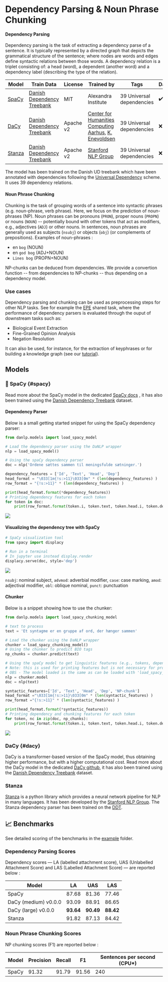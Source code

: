Dependency Parsing & Noun Phrase Chunking
=========================================

#### Dependency Parsing

Dependency parsing is the task of extracting a dependency parse of a sentence. 
It is typically represented by a directed graph that depicts the grammatical structure of the sentence; where nodes are words and edges define syntactic relations between those words. 
A dependency relation is a triplet consisting of: a head (word), a dependent (another word) and a dependency label (describing the type of the relation).


| Model             | Train Data                                        | License   | Trained by                                                                                                   | Tags                       | DaNLP |
|-------------------|---------------------------------------------------|-----------|--------------------------------------------------------------------------------------------------------------|----------------------------|-------|
| [SpaCy](#spacy)   | [Danish Dependency Treebank](../datasets.md#dane) | MIT       | Alexandra Institute                                                                                          | 39  Universal dependencies | ✔️    |
| [DaCy](#dacy)     | [Danish Dependency Treebank](../datasets.md#dane) | Apache v2  | [Center for Humanities Computing Aarhus](http://chcaa.io/#/), [K. Enevoldsen ](http://kennethenevoldsen.com) | 39  Universal dependencies | ❌  |
| [Stanza](#stanza) | [Danish Dependency Treebank](../datasets.md#dane) | Apache v2 | [Stanford NLP Group](https://nlp.stanford.edu/)                                                              | 39  Universal dependencies | ❌     |

The model has been trained on the Danish UD treebank which have been annotated with dependencies following the [Universal Dependency](https://universaldependencies.org/u/dep/index.html) scheme.
It uses 39 dependency relations.

#### Noun Phrase Chunking

Chunking is the task of grouping words of a sentence into syntactic phrases (e.g. noun-phrase, verb phrase). 
Here, we focus on the prediction of noun-phrases (NP). Noun phrases can be pronouns (`PRON`), proper nouns (`PROPN`) or nouns (`NOUN`)  -- potentially bound with other tokens that act as modifiers, e.g., adjectives (`ADJ`) or other nouns. 
In sentences, noun phrases are generally used as subjects (`nsubj`) or objects (`obj`) (or complements of prepositions).
Examples of noun-phrases :
 * en `bog` (NOUN)
 * en `god bog` (ADJ+NOUN)
 * `Lines bog` (PROPN+NOUN)

NP-chunks can be deduced from dependencies. 
We provide a convertion function -- from dependencies to NP-chunks -- thus depending on a dependency model.

### Use cases

Dependency parsing and chunking can be used as preprocessing steps for other NLP tasks. 
See for example the [EPE](http://epe.nlpl.eu/index.php?page=3) shared task, where the performance of dependency parsers is evaluated through the ouput of downstream tasks such as: 
* Biological Event Extraction
* Fine-Grained Opinion Analysis
* Negation Resolution

It can also be used, for instance, for the extraction of keyphrases or for building a knowledge graph (see our [tutorial](https://github.com/alexandrainst/danlp/blob/master/examples/tutorials/example_knowledge_graph.ipynb)).


## Models 

### 🔧 SpaCy {#spacy}

Read more about the SpaCy model in the dedicated [SpaCy docs](../frameworks/spacy.md) , it has also been trained using the [Danish Dependency Treebank](../datasets.md#dane) dataset. 

#### Dependency Parser

Below is a small getting started snippet for using the SpaCy dependency parser:

```python
from danlp.models import load_spacy_model

# Load the dependency parser using the DaNLP wrapper
nlp = load_spacy_model()

# Using the spaCy dependency parser
doc = nlp('Ordene sættes sammen til meningsfulde sætninger.')

dependency_features = ['Id', 'Text', 'Head', 'Dep']
head_format = "\033[1m{!s:>11}\033[0m" * (len(dependency_features) )
row_format = "{!s:>11}" * (len(dependency_features) )

print(head_format.format(*dependency_features))
# Printing dependency features for each token 
for token in doc:
    print(row_format.format(token.i, token.text, token.head.i, token.dep_))
```

![](../imgs/dep_features.png)


#### Visualizing the dependency tree with SpaCy

```python
# SpaCy visualization tool
from spacy import displacy

# Run in a terminal 
# In jupyter use instead display.render 
displacy.serve(doc, style='dep')
```


![](../imgs/dep_example.png)


`nsubj`: nominal subject, 
`advmod`: adverbial modifier, 
`case`: case marking, 
`amod`: adjectival modifier, 
`obl`: oblique nominal, 
`punct`: punctuation


#### Chunker 

Below is a snippet showing how to use the chunker: 

```python
from danlp.models import load_spacy_chunking_model

# text to process
text = 'Et syntagme er en gruppe af ord, der hænger sammen'

# Load the chunker using the DaNLP wrapper
chunker = load_spacy_chunking_model()
# Using the chunker to predict BIO tags
np_chunks = chunker.predict(text)

# Using the spaCy model to get linguistic features (e.g., tokens, dependencies) 
# Note: this is used for printing features but is not necessary for processing the chunking task 
# OBS - The model loaded is the same as can be loaded with 'load_spacy_model()'  
nlp = chunker.model
doc = nlp(text)

syntactic_features=['Id', 'Text', 'Head', 'Dep', 'NP-chunk']
head_format ="\033[1m{!s:>11}\033[0m" * (len(syntactic_features) )
row_format ="{!s:>11}" * (len(syntactic_features) )

print(head_format.format(*syntactic_features))
# Printing dependency and chunking features for each token 
for token, nc in zip(doc, np_chunks):
    print(row_format.format(token.i, token.text, token.head.i, token.dep_, nc))
```

![](../imgs/chunk_features.png)

### DaCy {#dacy}
DaCy is a transformer-based version of the SpaCy model, thus obtaining higher performance, but with a higher computational cost. Read more about the DaCy model in the dedicated [DaCy github](https://github.com/KennethEnevoldsen/DaCy), it has also been trained using the [Danish Dependency Treebank](../datasets.md#dane) dataset.


### Stanza

[Stanza](https://stanfordnlp.github.io/stanza/) is a python library which provides a neural network pipeline for NLP in many languages. It has been developed by the [Stanford NLP Group](https://nlp.stanford.edu/). The Stanza dependency parser has been trained on the [DDT](../datasets.md#dane). 


## 📈 Benchmarks

See detailed scoring of the benchmarks in the [example](<https://github.com/alexandrainst/danlp/tree/master/examples>) folder.

### Dependency Parsing Scores

Dependency scores — LA (labelled attachment score), UAS (Unlabelled Attachment Score) and LAS (Labelled Attachment Score) — are reported below :

| Model                | LA        | UAS       | LAS       |
|----------------------|-----------|-----------|-----------| 
| SpaCy                | 87.68     | 81.36     | 77.46     | 
| DaCy (medium) v0.0.0 | 93.09     | 88.91     | 86.65     |
| DaCy (large) v0.0.0  | **93.64** | **90.49** | **88.42** |
| Stanza               | 91.82     | 87.13     | 84.42     |

### Noun Phrase Chunking Scores

NP chunking scores (F1) are reported below :

| Model | Precision | Recall | F1    | Sentences per second (CPU*) |
| ----- | --------- | ------ | ----- | --------------------------  |
| SpaCy | 91.32     | 91.79  | 91.56 | 240                         |

